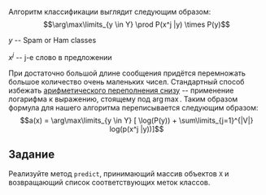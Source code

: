 Алгоритм классификации выглядит следующим образом:
$$\arg\max\limits_{y \in Y}  \prod P(x^j |y) \times P(y)$$

$y$ -- Spam or Ham classes

$x^j$ -- j-е слово в предложении

При достаточно большой длине сообщения придётся перемножать большое количество очень маленьких чисел.
Стандартный способ избежать [арифметического переполнения снизу](https://en.wikipedia.org/wiki/Arithmetic_underflow) --
применение логарифма к выражению, стоящему под $\arg\max$.
Таким образом формула для нашего алгоритма переписывается следующим образом:
$$a(x) = \arg\max\limits_{y \in Y} [ \log(P(y)) + \sum\limits_{j=1}^{|V|} log(p(x^j |y))]$$

## Задание
Реализуйте метод `predict`, принимающий массив объектов `X` и возвращающий список соответствующих меток классов.
